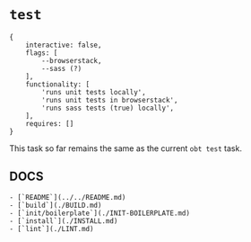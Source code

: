 # `test`

```
{
	interactive: false,
	flags: [
		--browserstack,
		--sass (?)
	],
	functionality: [
		'runs unit tests locally',
		'runs unit tests in browserstack',
		'runs sass tests (true) locally',
	],
	requires: []
}
```

This task so far remains the same as the current `obt test` task.

## DOCS
	- [`README`](../../README.md)
	- [`build`](./BUILD.md)
	- [`init/boilerplate`](./INIT-BOILERPLATE.md)
	- [`install`](./INSTALL.md)
	- [`lint`](./LINT.md)
